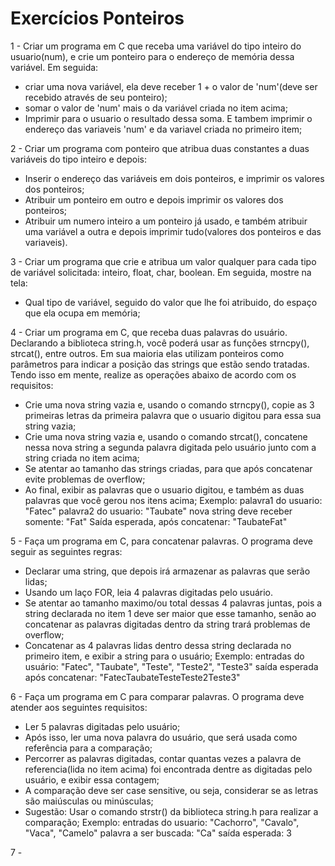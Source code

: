 # Exercícios Ponteiros

1 - Criar um programa em C que receba uma variável do tipo inteiro do usuario(num), e crie um ponteiro para o endereço de memória dessa variável. Em seguida: 
- criar uma nova variável, ela deve receber 1 + o valor de 'num'(deve ser recebido através de seu ponteiro);
- somar o valor de 'num' mais o da variável criada no item acima;
- Imprimir para o usuario o resultado dessa soma. E tambem imprimir o endereço das variaveis 'num' e da variavel criada no primeiro item;


2 - Criar um programa com ponteiro que atribua duas constantes a duas variáveis do tipo inteiro e depois:
- Inserir o endereço das variáveis em dois ponteiros, e imprimir os valores dos ponteiros;
- Atribuir um ponteiro em outro e depois imprimir os valores dos ponteiros;
- Atribuir um numero inteiro a um ponteiro já usado, e também atribuir uma variável a outra e depois imprimir tudo(valores dos ponteiros e das variaveis).


3 - Criar um programa que crie e atribua um valor qualquer para cada tipo de variável solicitada: inteiro, float, char, boolean. Em seguida, mostre na tela:
- Qual tipo de variável, seguido do valor que lhe foi atribuido, do espaço que ela ocupa em memória;


4 - Criar um programa em C, que receba duas palavras do usuário. Declarando a biblioteca string.h, você poderá usar as funções strncpy(), strcat(), entre outros. Em sua maioria elas utilizam ponteiros como parâmetros para indicar a posição das strings que estão sendo tratadas. Tendo isso em mente, realize as operações abaixo de acordo com os requisitos:
-  Crie uma nova string vazia e, usando o comando strncpy(), copie as 3 primeiras letras da primeira palavra que o usuario digitou para essa sua string vazia;
- Crie uma nova string vazia e, usando o comando strcat(), concatene nessa nova string a segunda palavra digitada pelo usuário junto com a string criada no item acima;
- Se atentar ao tamanho das strings criadas, para que após concatenar evite problemas de overflow;
- Ao final, exibir as palavras que o usuario digitou, e também as duas palavras que você gerou nos itens acima;
Exemplo:
palavra1 do usuario: "Fatec"
palavra2 do usuario: "Taubate"
nova string deve receber somente: "Fat"
Saída esperada, após concatenar: "TaubateFat"


5 - Faça um programa em C, para concatenar palavras. O programa deve seguir as seguintes regras:
- Declarar uma string, que depois irá armazenar as palavras que serão lidas;
- Usando um laço FOR, leia 4 palavras digitadas pelo usuário.
- Se atentar ao tamanho maximo/ou total dessas 4 palavras juntas, pois a string declarada no item 1 deve ser maior que esse tamanho, senão ao concatenar as palavras digitadas dentro da string trará problemas de overflow;
- Concatenar as 4 palavras lidas dentro dessa string declarada no primeiro item, e exibir a string para o usuário;
Exemplo:
entradas do usuário: "Fatec", "Taubate", "Teste", "Teste2", "Teste3"
saída esperada após concatenar: "FatecTaubateTesteTeste2Teste3"

6 - Faça um programa em C para comparar palavras. O programa deve atender aos seguintes requisitos:
- Ler 5 palavras digitadas pelo usuário;
- Após isso, ler uma nova palavra do usuário, que será usada como referência para a comparação;
- Percorrer as palavras digitadas, contar quantas vezes a palavra de referencia(lida no item acima) foi encontrada dentre as digitadas pelo usuário, e exibir essa contagem;
- A comparação deve ser case sensitive, ou seja, considerar se as letras são maiúsculas ou minúsculas;
- Sugestão: Usar o comando strstr() da biblioteca string.h para realizar a comparação;
Exemplo: 
entradas do usuario: "Cachorro", "Cavalo", "Vaca", "Camelo"
palavra a ser buscada: "Ca"
saída esperada: 3

7 - 




